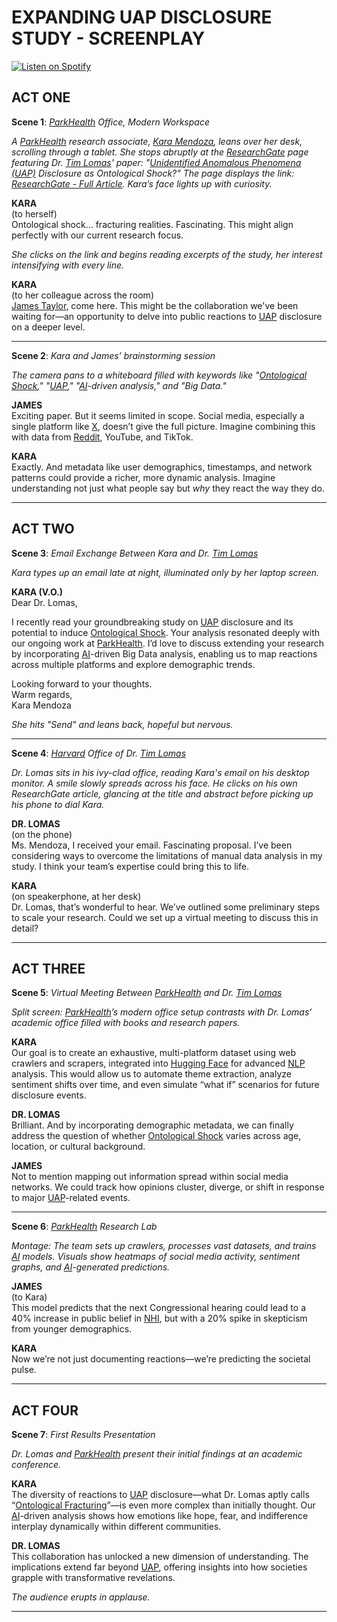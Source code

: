 # EXPANDING UAP DISCLOSURE STUDY - SCREENPLAY

[![Listen on Spotify](https://img.shields.io/badge/Listen%20on%20Spotify-1DB954?logo=spotify\&logoColor=white\&style=for-the-badge)](https://open.spotify.com/show/11s0wEdbc8k3caT6xur57a)

## **ACT ONE**

**Scene 1**: [_ParkHealth_](../ENCYCLOPEDIA/parkhealth.md) _Office, Modern Workspace_

_A_ [_ParkHealth_](../ENCYCLOPEDIA/parkhealth.md) _research associate,_ [_Kara Mendoza_](../ENCYCLOPEDIA/uap_disclosure.md)_, leans over her desk, scrolling through a tablet. She stops abruptly at the_ [_ResearchGate_](../encyclopedia/RESEARCHGATE.md) _page featuring Dr._ [_Tim Lomas_](broken-reference)_' paper: "_[_Unidentified Anomalous Phenomena (UAP)_](../joes_notes/misc/cost_per_flop.md) _Disclosure as Ontological Shock?" The page displays the link:_ [_ResearchGate - Full Article_](https://www.researchgate.net/publication/380859422_Unidentified_Anomalous_Phenomena_UAP_disclosure_as_ontological_shock_Exploring_diversity_among_social_media_responses_to_a_congressional_UAP_hearing)_. Kara’s face lights up with curiosity._

**KARA**\
(to herself)\
Ontological shock... fracturing realities. Fascinating. This might align perfectly with our current research focus.

_She clicks on the link and begins reading excerpts of the study, her interest intensifying with every line._

**KARA**\
(to her colleague across the room)\
[James Taylor](../ENCYCLOPEDIA/tradeable_compute.md), come here. This might be the collaboration we've been waiting for—an opportunity to delve into public reactions to [UAP](../joes_notes/misc/cost_per_flop.md) disclosure on a deeper level.

***

**Scene 2**: _Kara and James’ brainstorming session_

_The camera pans to a whiteboard filled with keywords like "_[_Ontological Shock_](../TECHNOLOGY/AI_AUTOPILOT.MD)_," "_[_UAP_](../joes_notes/misc/cost_per_flop.md)_," "_[_AI_](../ENCYCLOPEDIA/interstellar_sociology.md)_-driven analysis," and "Big Data."_

**JAMES**\
Exciting paper. But it seems limited in scope. Social media, especially a single platform like [X](../../LITERARY_PRODUCTS/JOES_NOTES/AI/AI.MD), doesn’t give the full picture. Imagine combining this with data from [Reddit](broken-reference), YouTube, and TikTok.

**KARA**\
Exactly. And metadata like user demographics, timestamps, and network patterns could provide a richer, more dynamic analysis. Imagine understanding not just what people say but _why_ they react the way they do.

***

## **ACT TWO**

**Scene 3**: _Email Exchange Between Kara and Dr._ [_Tim Lomas_](broken-reference)

_Kara types up an email late at night, illuminated only by her laptop screen._

**KARA (V.O.)**\
Dear Dr. Lomas,

I recently read your groundbreaking study on [UAP](../joes_notes/misc/cost_per_flop.md) disclosure and its potential to induce [Ontological Shock](../TECHNOLOGY/AI_AUTOPILOT.MD). Your analysis resonated deeply with our ongoing work at [ParkHealth](../ENCYCLOPEDIA/parkhealth.md). I’d love to discuss extending your research by incorporating [AI](../ENCYCLOPEDIA/interstellar_sociology.md)-driven Big Data analysis, enabling us to map reactions across multiple platforms and explore demographic trends.

Looking forward to your thoughts.\
Warm regards,\
Kara Mendoza

_She hits "Send" and leans back, hopeful but nervous._

***

**Scene 4**: [_Harvard_](../ENCYCLOPEDIA/standardization.md) _Office of Dr._ [_Tim Lomas_](broken-reference)

_Dr. Lomas sits in his ivy-clad office, reading Kara's email on his desktop monitor. A smile slowly spreads across his face. He clicks on his own ResearchGate article, glancing at the title and abstract before picking up his phone to dial Kara._

**DR. LOMAS**\
(on the phone)\
Ms. Mendoza, I received your email. Fascinating proposal. I’ve been considering ways to overcome the limitations of manual data analysis in my study. I think your team’s expertise could bring this to life.

**KARA**\
(on speakerphone, at her desk)\
Dr. Lomas, that’s wonderful to hear. We’ve outlined some preliminary steps to scale your research. Could we set up a virtual meeting to discuss this in detail?

***

## **ACT THREE**

**Scene 5**: _Virtual Meeting Between_ [_ParkHealth_](../ENCYCLOPEDIA/parkhealth.md) _and Dr._ [_Tim Lomas_](broken-reference)

_Split screen:_ [_ParkHealth_](../ENCYCLOPEDIA/parkhealth.md)_’s modern office setup contrasts with Dr. Lomas’ academic office filled with books and research papers._

**KARA**\
Our goal is to create an exhaustive, multi-platform dataset using web crawlers and scrapers, integrated into [Hugging Face](../ENCYCLOPEDIA/supersonic.md) for advanced [NLP](../joes_notes/physics/quantum_field.md) analysis. This would allow us to automate theme extraction, analyze sentiment shifts over time, and even simulate “what if” scenarios for future disclosure events.

**DR. LOMAS**\
Brilliant. And by incorporating demographic metadata, we can finally address the question of whether [Ontological Shock](../TECHNOLOGY/AI_AUTOPILOT.MD) varies across age, location, or cultural background.

**JAMES**\
Not to mention mapping out information spread within social media networks. We could track how opinions cluster, diverge, or shift in response to major [UAP](../joes_notes/misc/cost_per_flop.md)-related events.

***

**Scene 6**: [_ParkHealth_](../ENCYCLOPEDIA/parkhealth.md) _Research Lab_

_Montage: The team sets up crawlers, processes vast datasets, and trains_ [_AI_](../ENCYCLOPEDIA/interstellar_sociology.md) _models. Visuals show heatmaps of social media activity, sentiment graphs, and_ [_AI_](../ENCYCLOPEDIA/interstellar_sociology.md)_-generated predictions._

**JAMES**\
(to Kara)\
This model predicts that the next Congressional hearing could lead to a 40% increase in public belief in [NHI](../joes_notes/physics/international_year_of_quantum_science.md), but with a 20% spike in skepticism from younger demographics.

**KARA**\
Now we’re not just documenting reactions—we’re predicting the societal pulse.

***

## **ACT FOUR**

**Scene 7**: _First Results Presentation_

_Dr. Lomas and_ [_ParkHealth_](../ENCYCLOPEDIA/parkhealth.md) _present their initial findings at an academic conference._

**KARA**\
The diversity of reactions to [UAP](../joes_notes/misc/cost_per_flop.md) disclosure—what Dr. Lomas aptly calls “[Ontological Fracturing](../TECHNOLOGY/AI_AUTOPILOT.MD)”—is even more complex than initially thought. Our [AI](../ENCYCLOPEDIA/interstellar_sociology.md)-driven analysis shows how emotions like hope, fear, and indifference interplay dynamically within different communities.

**DR. LOMAS**\
This collaboration has unlocked a new dimension of understanding. The implications extend far beyond [UAP](../joes_notes/misc/cost_per_flop.md), offering insights into how societies grapple with transformative revelations.

_The audience erupts in applause._

***
